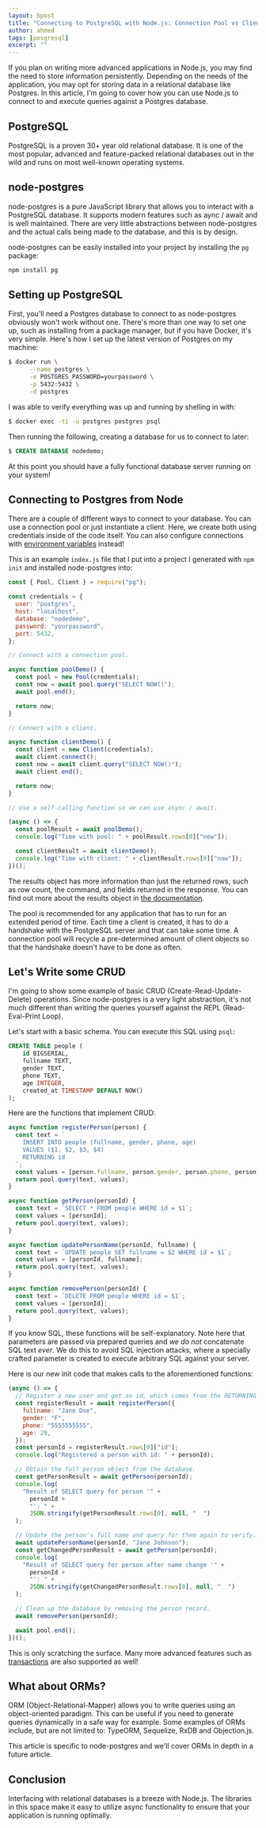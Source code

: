 ```yaml
---
layout: bpost
title: "Connecting to PostgreSQL with Node.js: Connection Pool vs Client" 
author: ahmed
tags: [posgresql]
excerpt: ""
---
```


If you plan on writing more advanced applications in Node.js, you may find the need to store information persistently. Depending on the needs of the application, you may opt for storing data in a relational database like Postgres. In this article, I'm going to cover how you can use Node.js to connect to and execute queries against a Postgres database.

## PostgreSQL

PostgreSQL is a proven 30+ year old relational database. It is one of the most popular, advanced and feature-packed relational databases out in the wild and runs on most well-known operating systems.

## node-postgres

node-postgres is a pure JavaScript library that allows you to interact with a PostgreSQL database. It supports modern features such as aync / await and is well maintained. There are very little abstractions between node-postgres and the actual calls being made to the database, and this is by design.

node-postgres can be easily installed into your project by installing the  `pg`  package:

```bash
npm install pg
```

## Setting up PostgreSQL

First, you'll need a Postgres database to connect to as node-postgres obviously won't work without one. There's more than one way to set one up, such as installing from a package manager, but if you have Docker, it's very simple. Here's how I set up the latest version of Postgres on my machine:

```bash
$ docker run \
      --name postgres \
      -e POSTGRES_PASSWORD=yourpassword \
      -p 5432:5432 \
      -d postgres
```

I was able to verify everything was up and running by shelling in with:

```bash
$ docker exec -ti -u postgres postgres psql
```

Then running the following, creating a database for us to connect to later:

```sql
$ CREATE DATABASE nodedemo;
```

At this point you should have a fully functional database server running on your system!

## Connecting to Postgres from Node

There are a couple of different ways to connect to your database. You can use a connection pool or just instantiate a client. Here, we create both using credentials inside of the code itself. You can also configure connections with  [environment variables](https://www.postgresql.org/docs/9.1/static/libpq-envars.html)  instead!

This is an example  `index.js`  file that I put into a project I generated with  `npm init`  and installed node-postgres into:

```javascript
const { Pool, Client } = require("pg");

const credentials = {
  user: "postgres",
  host: "localhost",
  database: "nodedemo",
  password: "yourpassword",
  port: 5432,
};

// Connect with a connection pool.

async function poolDemo() {
  const pool = new Pool(credentials);
  const now = await pool.query("SELECT NOW()");
  await pool.end();

  return now;
}

// Connect with a client.

async function clientDemo() {
  const client = new Client(credentials);
  await client.connect();
  const now = await client.query("SELECT NOW()");
  await client.end();

  return now;
}

// Use a self-calling function so we can use async / await.

(async () => {
  const poolResult = await poolDemo();
  console.log("Time with pool: " + poolResult.rows[0]["now"]);

  const clientResult = await clientDemo();
  console.log("Time with client: " + clientResult.rows[0]["now"]);
})();
```

The results object has more information than just the returned rows, such as row count, the command, and fields returned in the response. You can find out more about the results object in  [the documentation](https://node-postgres.com/api/result).

The pool is recommended for any application that has to run for an extended period of time. Each time a client is created, it has to do a handshake with the PostgreSQL server and that can take some time. A connection pool will recycle a pre-determined amount of client objects so that the handshake doesn't have to be done as often.

## Let's Write some CRUD

I'm going to show some example of basic CRUD (Create-Read-Update-Delete) operations. Since node-postgres is a very light abstraction, it's not much different than writing the queries yourself against the REPL (Read-Eval-Print Loop).

Let's start with a basic schema. You can execute this SQL using  `psql`:

```sql
CREATE TABLE people (
    id BIGSERIAL,
    fullname TEXT,
    gender TEXT,
    phone TEXT,
    age INTEGER,
    created_at TIMESTAMP DEFAULT NOW()
);
```

Here are the functions that implement CRUD:

```javascript
async function registerPerson(person) {
  const text = `
    INSERT INTO people (fullname, gender, phone, age)
    VALUES ($1, $2, $3, $4)
    RETURNING id
  `;
  const values = [person.fullname, person.gender, person.phone, person.age];
  return pool.query(text, values);
}

async function getPerson(personId) {
  const text = `SELECT * FROM people WHERE id = $1`;
  const values = [personId];
  return pool.query(text, values);
}

async function updatePersonName(personId, fullname) {
  const text = `UPDATE people SET fullname = $2 WHERE id = $1`;
  const values = [personId, fullname];
  return pool.query(text, values);
}

async function removePerson(personId) {
  const text = `DELETE FROM people WHERE id = $1`;
  const values = [personId];
  return pool.query(text, values);
}
```

If you know SQL, these functions will be self-explanatory. Note here that parameters are passed via prepared queries and  _we do not_  concatenate SQL text  _ever_. We do this to avoid SQL injection attacks, where a specially crafted parameter is created to execute arbitrary SQL against your server.

Here is our new init code that makes calls to the aforementioned functions:

```javascript
(async () => {
  // Register a new user and get an id, which comes from the RETURNING clause.
  const registerResult = await registerPerson({
    fullname: "Jane Doe",
    gender: "F",
    phone: "5555555555",
    age: 29,
  });
  const personId = registerResult.rows[0]["id"];
  console.log("Registered a person with id: " + personId);

  // Obtain the full person object from the database.
  const getPersonResult = await getPerson(personId);
  console.log(
    "Result of SELECT query for person '" +
      personId +
      "': " +
      JSON.stringify(getPersonResult.rows[0], null, "  ")
  );

  // Update the person's full name and query for them again to verify.
  await updatePersonName(personId, "Jane Johnson");
  const getChangedPersonResult = await getPerson(personId);
  console.log(
    "Result of SELECT query for person after name change '" +
      personId +
      "': " +
      JSON.stringify(getChangedPersonResult.rows[0], null, "  ")
  );

  // Clean up the database by removing the person record.
  await removePerson(personId);

  await pool.end();
})();
```

This is only scratching the surface. Many more advanced features such as  [transactions](https://node-postgres.com/features/transactions)  are also supported as well!

## What about ORMs?

ORM (Object-Relational-Mapper) allows you to write queries using an object-oriented paradigm. This can be useful if you need to generate queries dynamically in a safe way for example. Some examples of ORMs include, but are not limited to: TypeORM, Sequelize, RxDB and Objection.js.

This article is specific to node-postgres and we'll cover ORMs in depth in a future article.

## Conclusion

Interfacing with relational databases is a breeze with Node.js. The libraries in this space make it easy to utilize async functionality to ensure that your application is running optimally.